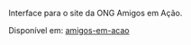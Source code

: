Interface para o site da ONG Amigos em Ação.

Disponível em: [amigos-em-acao](https://danielfercope.github.io/ong-amigos-em-acao-front/)


